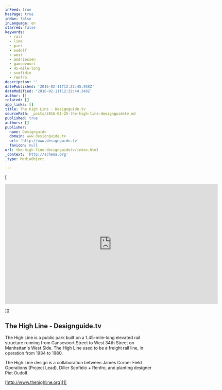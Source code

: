 ```yaml
---
inFeed: true
hasPage: true
inNav: false
inLanguage: en
starred: false
keywords:
  - rail
  - line
  - piet
  - oudolf
  - west
  - andriessen
  - gansevoort
  - 45-mile-long
  - scofidio
  - renfro
description: ''
datePublished: '2016-02-11T12:22:45.958Z'
dateModified: '2016-02-11T12:22:44.348Z'
author: []
related: []
app_links: []
title: The High Line - Designguide.tv
sourcePath: _posts/2016-01-25-the-high-line-designguidetv.md
published: true
authors: []
publisher:
  name: Designguide
  domain: www.designguide.tv
  url: 'http://www.designguide.tv'
  favicon: null
url: the-high-line-designguidetv/index.html
_context: 'http://schema.org'
_type: MediaObject

---
```

[

<iframe src="https://player.vimeo.com/video/83614038?color=ffffff&amp;title=0&amp;byline=0&amp;portrait=0" width="700" height="394" frameborder="0" webkitallowfullscreen="" mozallowfullscreen="" allowfullscreen="" style=""></iframe>

][0]

<article style=""><h1>The High Line - Designguide.tv</h1></article>

The High Line is a public park built on a 1.45-mile-long elevated rail structure running from Gansevoort Street to West 34th Street on Manhattan's West Side. The High Line used to be a freight rail line, in operation from 1934 to 1980\.

The High Line design is a collaboration between James Corner Field Operations (Project Lead), Diller Scofidio + Renfro, and planting designer Piet Oudolf.

[http://www.thehighline.org][1]

[0]: https://www.youtube.com/watch?v=R_118tFJZB0&index=2&list=PLSM1HuwZomMjRjHtgi4tnt_M40lRFsvTK
[1]: http://www.thehighline.org/